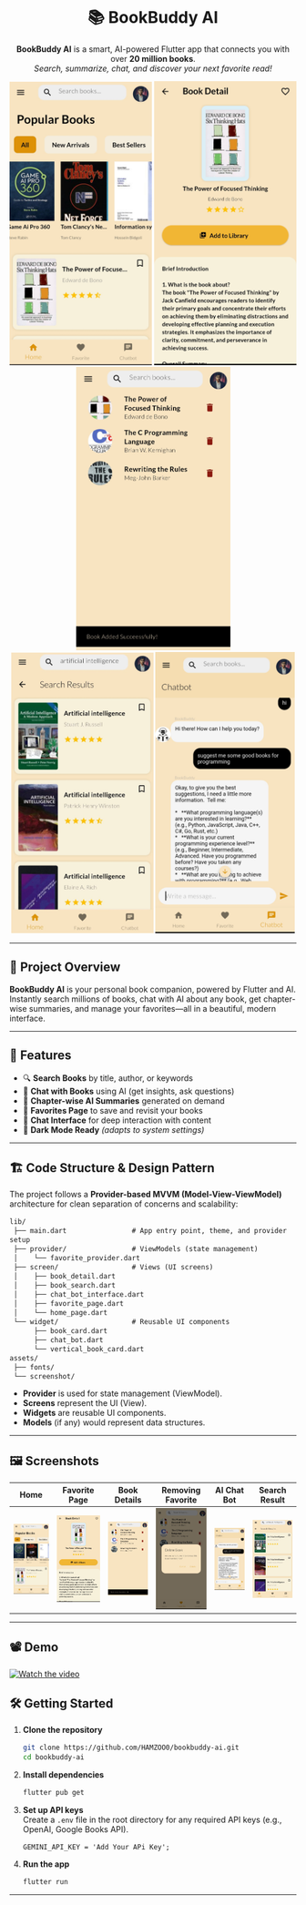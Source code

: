 <h1 align="center">📚 BookBuddy AI</h1>

<p align="center">
  <b>BookBuddy AI</b> is a smart, AI-powered Flutter app that connects you with over <b>20 million books</b>.<br>
  <i>Search, summarize, chat, and discover your next favorite read!</i>
</p>

<p align="center">
  <img src="./screenshot/Screenshot_20250522-111649.jpg" alt="BookBuddy Home" width="250"/>
  <img src="./screenshot/Screenshot_20250522-111707.jpg" alt="BookBuddy Search" width="250"/>
  <img src="./screenshot/Screenshot_20250522-111729.jpg" alt="BookBuddy Details" width="271"/>
  <img src="./screenshot/scrrenshot.jpeg" alt="BookBuddy Details" width="250"/>
  <img src="./screenshot/Screenshot_20250522-111821.jpg" alt="BookBuddy Details" width="245"/>


</p>

---

## 🌟 Project Overview

**BookBuddy AI** is your personal book companion, powered by Flutter and AI. Instantly search millions of books, chat with AI about any book, get chapter-wise summaries, and manage your favorites—all in a beautiful, modern interface.



---

## 🚀 Features

- 🔍 **Search Books** by title, author, or keywords
- 🤖 **Chat with Books** using AI (get insights, ask questions)
- 📑 **Chapter-wise AI Summaries** generated on demand
- 📌 **Favorites Page** to save and revisit your books
- 💬 **Chat Interface** for deep interaction with content
- 🌙 **Dark Mode Ready** *(adapts to system settings)*

---


## 🏗️ Code Structure & Design Pattern

The project follows a **Provider-based MVVM (Model-View-ViewModel)** architecture for clean separation of concerns and scalability:

```
lib/
 ├── main.dart                # App entry point, theme, and provider setup
 ├── provider/                # ViewModels (state management)
 │    └── favorite_provider.dart
 ├── screen/                  # Views (UI screens)
 │    ├── book_detail.dart
 │    ├── book_search.dart
 │    ├── chat_bot_interface.dart
 │    ├── favorite_page.dart
 │    └── home_page.dart
 └── widget/                  # Reusable UI components
      ├── book_card.dart
      ├── chat_bot.dart
      └── vertical_book_card.dart
assets/
 ├── fonts/
 └── screenshot/
```

- **Provider** is used for state management (ViewModel).
- **Screens** represent the UI (View).
- **Widgets** are reusable UI components.
- **Models** (if any) would represent data structures.

---


## 🖼️ Screenshots

| Home | Favorite Page | Book Details | Removing Favorite | AI Chat Bot | Search Result |
|:----:|:--------------:|:------------:|:---------:|:--------------:|:--------------:|
| ![Home](./screenshot/Screenshot_20250522-111649.jpg) | ![Search](./screenshot/Screenshot_20250522-111707.jpg) | ![Details](./screenshot/Screenshot_20250522-111729.jpg) | ![Dark](./screenshot/Screenshot_20250522-111736.jpg) | ![Error](./screenshot/Screenshot_20250522-111821.jpg) | ![ Search Result](./screenshot/scrrenshot.jpeg) |

---

## 📽️ Demo 
[![Watch the video](./assets/thumbnail.png)](https://drive.google.com/file/d/1yrnFiRdq7Sz6GX2xSaJXmMeRYHQSHfVi/view?usp=sharing)


## 🛠️ Getting Started

1. **Clone the repository**
   ```bash
   git clone https://github.com/HAMZOO0/bookbuddy-ai.git
   cd bookbuddy-ai
   ```

2. **Install dependencies**
   ```bash
   flutter pub get
   ```

3. **Set up API keys**  
   Create a `.env` file in the root directory for any required API keys (e.g., OpenAI, Google Books API).
   ``` 
   GEMINI_API_KEY = 'Add Your APi Key';
   ```

4. **Run the app**
   ```bash
   flutter run
   ```

---

